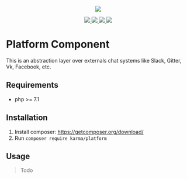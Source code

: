 <p align="center"><img src="https://avatars2.githubusercontent.com/u/28354883?v=3&u=2e3fba09387a25c0c9b27e28d960e8aae7547c82&s=128"></p>


<p align="center">
    <a href="https://travis-ci.org/KarmaCore/Platform">
        <img src="https://travis-ci.org/KarmaCore/Platform.svg?branch=master">
    </a>
    <a href="https://scrutinizer-ci.com/g/KarmaCore/Platform/?branch=master">
        <img src="https://scrutinizer-ci.com/g/KarmaCore/Platform/badges/quality-score.png?b=master">
    </a>
    <a href="https://scrutinizer-ci.com/g/KarmaCore/Platform/?branch=master">
        <img src="https://scrutinizer-ci.com/g/KarmaCore/Platform/badges/coverage.png?b=master">
    </a>
    <a href="https://raw.githubusercontent.com/KarmaCore/Platform/master/LICENSE">
        <img src="https://img.shields.io/badge/license-MIT-green.svg">
    </a>
</p>

# Platform Component

This is an abstraction layer over externals chat systems like Slack, Gitter, Vk, Facebook, etc.

## Requirements

- php >= 7.1

## Installation

1. Install composer: https://getcomposer.org/download/
2. Run `composer require karma/platform`

## Usage

> Todo
